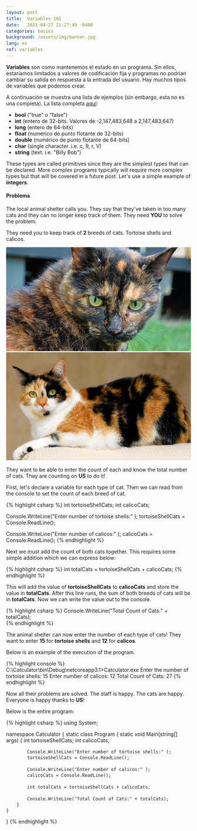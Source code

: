 ```yaml
---
layout: post
title:  Variables 101
date:   2021-04-27 21:27:49 -0400
categories: basics
background: /assets/img/banner.jpg
lang: es
ref: variables
---
```


**Variables** son como  mantenemos el estado en un programa.  Sin ellos, estaríamos limitados a valores de codificación fija y programas no podrían cambiar su salida en respuesta a la entrada del usuario.  Hay muchos tipos de variables que podemos crear.

A continuación se muestra una lista de ejemplos (sin embargo, esta no es una completa).  La lista completa [aquí](https://docs.microsoft.com/es-es/dotnet/csharp/language-reference/builtin-types/built-in-types):

* **bool** ("true" o "false")
* **int** (entero de 32-bits.  Valores de -2,147,483,648 a 2,147,483,647)
* **long** (entero de 64-bits)
* **float** (numérico de punto flotante de 32-bits)
* **double** (numérico de punto flotante de 64-bits)
* **char** (single character.  i.e. c, 9, r, V)
* **string** (text.  i.e. "Billy Bob")

These types are called primitives since they are the simplest types that can be declared.  More complex programs typically will require more complex types but that will be covered in a future post.  Let's use a simple example of **integers**.  

#### Problema
The local animal shelter calls you.  They say that they've taken in too many cats and they can no longer keep track of them.  They need **YOU** to solve the problem.

They need you to keep track of **2** breeds of cats.  Tortoise shells and calicos.

<img src="/assets/img/variables101/tortoiseshell.jpg" width="750"/>

<img src="/assets/img/variables101/calico.jpg" width="750"/>

They want to be able to enter the count of each and know the total number of cats.  They are counting on **US** to do it!

First, let's declare a variable for each type of cat.  Then we can read from the console to set the count of each breed of cat.

{% highlight csharp %}
int tortoiseShellCats;
int calicoCats;      

Console.WriteLine("Enter number of tortoise shells:" );
tortoiseShellCats = Console.ReadLine();

Console.WriteLine("Enter number of calicos:" );
calicoCats = Console.ReadLine();
{% endhighlight %}

Next we must add the count of both cats together.  This requires some simple addition which we can express below:

{% highlight csharp %}
int totalCats = tortoiseShellCats + calicoCats;
{% endhighlight %}

This will add the value of **tortoiseShellCats** to **calicoCats** and store the value in **totalCats**.  After this line runs, the sum of both breeds of cats will be in **totalCats**.  Now we can write the value out to the console.

{% highlight csharp %}
Console.WriteLine("Total Count of Cats:" + totalCats);        
{% endhighlight %}

The animal shelter can now enter the number of each type of cats!  They want to enter **15** for **tortoise shells** and **12** for **calicos**.  

Below is an example of the execution of the program.

{% highlight console %}
C:\Catculator\bin\Debug\netcoreapp3.1>Catculator.exe
Enter the number of tortoise shells:
15
Enter number of calicos:
12
Total Count of Cats: 27
{% endhighlight %}

Now all their problems are solved.  The staff is happy.  The cats are happy.  Everyone is happy thanks to **US**!

Below is the entire program:

{% highlight csharp %}
using System;
 
namespace Catculator
{
    static class Program
    {
        static void Main(string[] args)
        {
            int tortoiseShellCats;
            int calicoCats;      

            Console.WriteLine("Enter number of tortoise shells:" );
            tortoiseShellCats = Console.ReadLine();

            Console.WriteLine("Enter number of calicos:" );
            calicoCats = Console.ReadLine();

            int totalCats = tortoiseShellCats + calicoCats;

            Console.WriteLine("Total Count of Cats:" + totalCats);
        }
    }
}
{% endhighlight %}